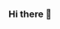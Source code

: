### Hi there 👋

<!--
**RethiKomal/RethiKomal** is a ✨ _special_ ✨ repository because its `README.md` (this file) appears on your GitHub profile.

Here are some ideas to get you started:
  👋 Hi, I’m @RethiKomal, RethiKomal.
- 🌱 I’m interested in creating new projects.
- 🌱 I’m currently learning Programming Language.
- 💞️ I’m looking to collaborate on Coding Projects.
- 📫 How to reach me komalrethi@gmail.com
